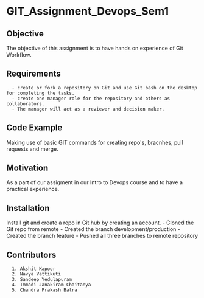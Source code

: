 # GIT_Assignment_Devops_Sem1

Objective
--------------
The objective of this assignment is to have hands on experience of Git Workflow.

Requirements
--------------
      - create or fork a repository on Git and use Git bash on the desktop for completing the tasks. 
      - create one manager role for the repository and others as collaborators. 
      - The manager will act as a reviewer and decision maker.

Code Example
--------------
Making use of basic GIT commands for creating repo's, bracnhes, pull requests and merge.

Motivation
--------------
As a part of our assigment in our Intro to Devops course and to have a practical experience.

Installation
--------------
Install git and create a repo in Git hub by creating an account.
      - Cloned the Git repo from remote
      - Created the branch development/production
      - Created the branch feature
      - Pushed all three branches to remote repository

Contributors
--------------
      1. Akshit Kapoor 
      2. Navya Vattikuti
      3. Sandeep Yedulapuram
      4. Immadi Janakiram Chaitanya
      5. Chandra Prakash Batra